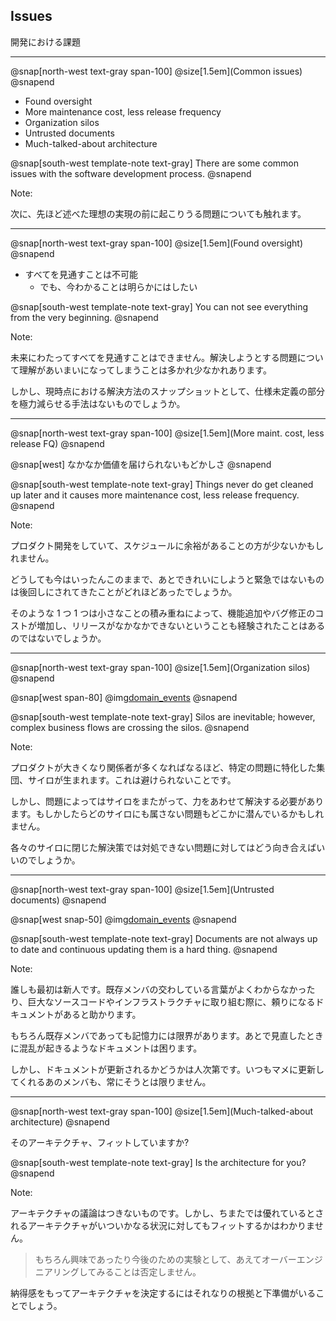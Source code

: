 ## Issues

開発における課題

---

@snap[north-west text-gray span-100]
@size[1.5em](Common issues)
@snapend

* Found oversight
* More maintenance cost, less release frequency
* Organization silos
* Untrusted documents
* Much-talked-about architecture

@snap[south-west template-note text-gray]
There are some common issues with the software development process.
@snapend

Note:

次に、先ほど述べた理想の実現の前に起こりうる問題についても触れます。

---

@snap[north-west text-gray span-100]
@size[1.5em](Found oversight)
@snapend

* すべてを見通すことは不可能
    * でも、今わかることは明らかにはしたい

@snap[south-west template-note text-gray]
You can not see everything from the very beginning.
@snapend

Note:

未来にわたってすべてを見通すことはできません。解決しようとする問題について理解があいまいになってしまうことは多かれ少なかれあります。

しかし、現時点における解決方法のスナップショットとして、仕様未定義の部分を極力減らせる手法はないものでしょうか。

---

@snap[north-west text-gray span-100]
@size[1.5em](More maint. cost, less release FQ)
@snapend

@snap[west]
なかなか価値を届けられないもどかしさ
@snapend

@snap[south-west template-note text-gray]
Things never do get cleaned up later and it causes more maintenance cost, less release frequency. 
@snapend

Note:

プロダクト開発をしていて、スケジュールに余裕があることの方が少ないかもしれません。

どうしても今はいったんこのままで、あとできれいにしようと緊急ではないものは後回しにされてきたことがどれほどあったでしょうか。

そのような 1 つ 1 つは小さなことの積み重ねによって、機能追加やバグ修正のコストが増加し、リリースがなかなかできないということも経験されたことはあるのではないでしょうか。

---

@snap[north-west text-gray span-100]
@size[1.5em](Organization silos)
@snapend

@snap[west span-80]
@img[domain_events](assets/img/business_flow_crossing_silos.png)
@snapend

@snap[south-west template-note text-gray]
Silos are inevitable; however, complex business flows are crossing the silos.
@snapend

Note:

プロダクトが大きくなり関係者が多くなればなるほど、特定の問題に特化した集団、サイロが生まれます。これは避けられないことです。

しかし、問題によってはサイロをまたがって、力をあわせて解決する必要があります。もしかしたらどのサイロにも属さない問題もどこかに潜んでいるかもしれません。

各々のサイロに閉じた解決策では対処できない問題に対してはどう向き合えばいいのでしょうか。

---

@snap[north-west text-gray span-100]
@size[1.5em](Untrusted documents)
@snapend

@snap[west snap-50]
@img[domain_events](assets/img/untrasuted_documents.png)
@snapend

@snap[south-west template-note text-gray]
Documents are not always up to date and continuous updating them is a hard thing. 
@snapend

Note:

誰しも最初は新人です。既存メンバの交わしている言葉がよくわからなかったり、巨大なソースコードやインフラストラクチャに取り組む際に、頼りになるドキュメントがあると助かります。

もちろん既存メンバであっても記憶力には限界があります。あとで見直したときに混乱が起きるようなドキュメントは困ります。

しかし、ドキュメントが更新されるかどうかは人次第です。いつもマメに更新してくれるあのメンバも、常にそうとは限りません。

---

@snap[north-west text-gray span-100]
@size[1.5em](Much-talked-about architecture)
@snapend

そのアーキテクチャ、フィットしていますか?

@snap[south-west template-note text-gray]
Is the architecture for you?
@snapend

Note:

アーキテクチャの議論はつきないものです。しかし、ちまたでは優れているとされるアーキテクチャがいついかなる状況に対してもフィットするかはわかりません。

> もちろん興味であったり今後のための実験として、あえてオーバーエンジニアリングしてみることは否定しません。

納得感をもってアーキテクチャを決定するにはそれなりの根拠と下準備がいることでしょう。
